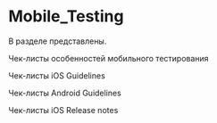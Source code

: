 # Mobile_Testing
В разделе представлены. 

Чек-листы особенностей мобильного тестирования

Чек-листы iOS Guidelines

Чек-листы Android Guidelines

Чек-листы iOS Release notes

